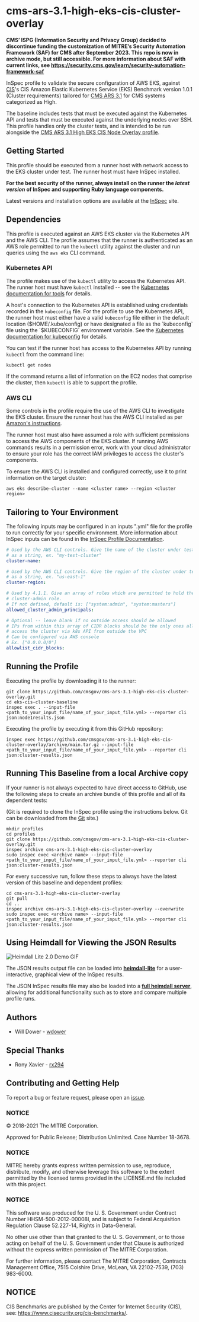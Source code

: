 # cms-ars-3.1-high-eks-cis-cluster-overlay
**CMS’ ISPG (Information Security and Privacy Group) decided to discontinue funding the customization of MITRE’s Security Automation Framework (SAF) for CMS after September 2023. This repo is now in archive mode, but still accessible. For more information about SAF with current links, see https://security.cms.gov/learn/security-automation-framework-saf**


InSpec profile to validate the secure configuration of AWS EKS, against [CIS](https://www.cisecurity.org/cis-benchmarks/)'s CIS Amazon Elastic Kubernetes Service (EKS) Benchmark version 1.0.1 (Cluster requirements) tailored for [CMS ARS 3.1](https://www.cms.gov/Research-Statistics-Data-and-Systems/CMS-Information-Technology/InformationSecurity/Info-Security-Library-Items/ARS-31-Publication.html) for CMS systems categorized as High.

The baseline includes tests that must be executed against the Kubernetes API and tests that must be executed against the underlying nodes over SSH. This profile handles only the cluster tests, and is intended to be run alongside the [CMS ARS 3.1 High EKS CIS Node Overlay profile](https://github.com/CMSgov/cms-ars-3.1-high-eks-cis-node-overlay).

## Getting Started

This profile should be executed from a runner host with network access to the EKS cluster under test. The runner host must have InSpec installed.

**For the best security of the runner, always install on the runner the _latest version_ of InSpec and supporting Ruby language components.**

Latest versions and installation options are available at the [InSpec](http://inspec.io/) site.

## Dependencies

This profile is executed against an AWS EKS cluster via the Kubernetes API and the AWS CLI. The profile assumes that the runner is authenticated as an AWS role permitted to run the `kubectl` utility against the cluster and run queries using the `aws eks` CLI command.

### Kubernetes API

The profile makes use of the `kubectl` utility to access the Kubernetes API. The runner host must have `kubectl` installed -- see the [Kubernetes documentation for tools](https://kubernetes.io/docs/tasks/tools/) for details.

A host's connection to the Kubernetes API is established using credentials recorded in the `kubeconfig` file. For the profile to use the Kubernetes API, the runner host must either have a valid `kubeconfig` file either in the default location ($HOME/.kube/config) or have designated a file as the `kubeconfig` file using the `$KUBECONFIG` environment variable. See the [Kubernetes documentation for kubeconfig](https://kubernetes.io/docs/concepts/configuration/organize-cluster-access-kubeconfig/) for details.

You can test if the runner host has access to the Kubernetes API by running `kubectl` from the command line:

```
kubectl get nodes
```

If the command returns a list of information on the EC2 nodes that comprise the cluster, then `kubectl` is able to support the profile.

### AWS CLI

Some controls in the profile require the use of the AWS CLI to investigate the EKS cluster. Ensure the runner host has the AWS CLI installed as per [Amazon's instructions](https://docs.aws.amazon.com/cli/latest/userguide/getting-started-install.html).

The runner host must also have assumed a role with sufficient permissions to access the AWS components of the EKS cluster. If running AWS commands results in a permission error, work with your cloud administrator to ensure your role has the correct IAM privileges to access the cluster's components.

To ensure the AWS CLI is installed and configured correctly, use it to print information on the target cluster:

```
aws eks describe-cluster --name <cluster name> --region <cluster region>
```

## Tailoring to Your Environment

The following inputs may be configured in an inputs ".yml" file for the profile to run correctly for your specific environment. More information about InSpec inputs can be found in the [InSpec Profile Documentation](https://www.inspec.io/docs/reference/profiles/).

```yaml
# Used by the AWS CLI controls. Give the name of the cluster under test
# as a string, ex. "my-test-cluster"
cluster-name:

# Used by the AWS CLI controls. Give the region of the cluster under test
# as a string, ex. "us-east-1"
cluster-region:

# Used by 4.1.1. Give an array of roles which are permitted to hold the
# cluster-admin role.
# If not defined, default is: ["system:admin", "system:masters"]
allowed_cluster_admin_principals:

# Optional -- leave blank if no outside access should be allowed
# IPs from within this array of CIDR blocks should be the only ones allowed to
# access the cluster via k8s API from outside the VPC
# Can be configured via AWS console
# Ex. ["0.0.0.0/0"]
allowlist_cidr_blocks:
```

## Running the Profile

Executing the profile by downloading it to the runner:

```
git clone https://github.com/cmsgov/cms-ars-3.1-high-eks-cis-cluster-overlay.git
cd eks-cis-cluster-baseline
inspec exec . --input-file <path_to_your_input_file/name_of_your_input_file.yml> --reporter cli json:node1results.json
```

Executing the profile by executing it from this GitHub repository:

```
inspec exec https://github.com/cmsgov/cms-ars-3.1-high-eks-cis-cluster-overlay/archive/main.tar.gz --input-file <path_to_your_input_file/name_of_your_input_file.yml> --reporter cli json:cluster-results.json
```

## Running This Baseline from a local Archive copy

If your runner is not always expected to have direct access to GitHub, use the following steps to create an archive bundle of this profile and all of its dependent tests:

(Git is required to clone the InSpec profile using the instructions below. Git can be downloaded from the [Git](https://git-scm.com/book/en/v2/Getting-Started-Installing-Git) site.)

```
mkdir profiles
cd profiles
git clone https://github.com/cmsgov/cms-ars-3.1-high-eks-cis-cluster-overlay.git
inspec archive cms-ars-3.1-high-eks-cis-cluster-overlay
sudo inspec exec <archive name> --input-file <path_to_your_input_file/name_of_your_input_file.yml> --reporter cli json:cluster-results.json
```

For every successive run, follow these steps to always have the latest version of this baseline and dependent profiles:

```
cd cms-ars-3.1-high-eks-cis-cluster-overlay
git pull
cd ..
inspec archive cms-ars-3.1-high-eks-cis-cluster-overlay --overwrite
sudo inspec exec <archive name> --input-file <path_to_your_input_file/name_of_your_input_file.yml> --reporter cli json:cluster-results.json
```

## Using Heimdall for Viewing the JSON Results

![Heimdall Lite 2.0 Demo GIF](https://github.com/mitre/heimdall2/blob/master/apps/frontend/public/heimdall-lite-2.0-demo-5fps.gif)

The JSON results output file can be loaded into **[heimdall-lite](https://heimdall-lite.mitre.org/)** for a user-interactive, graphical view of the InSpec results.

The JSON InSpec results file may also be loaded into a **[full heimdall server](https://github.com/mitre/heimdall)**, allowing for additional functionality such as to store and compare multiple profile runs.

## Authors

- Will Dower - [wdower](https://github.com/wdower)

## Special Thanks

- Rony Xavier - [rx294](https://github.com/rx294)

## Contributing and Getting Help

To report a bug or feature request, please open an [issue](https://github.com/cmsgov/cms-ars-3.1-high-eks-cis-cluster-overlay/issues/new).

### NOTICE

© 2018-2021 The MITRE Corporation.

Approved for Public Release; Distribution Unlimited. Case Number 18-3678.

### NOTICE

MITRE hereby grants express written permission to use, reproduce, distribute, modify, and otherwise leverage this software to the extent permitted by the licensed terms provided in the LICENSE.md file included with this project.

### NOTICE

This software was produced for the U. S. Government under Contract Number HHSM-500-2012-00008I, and is subject to Federal Acquisition Regulation Clause 52.227-14, Rights in Data-General.

No other use other than that granted to the U. S. Government, or to those acting on behalf of the U. S. Government under that Clause is authorized without the express written permission of The MITRE Corporation.

For further information, please contact The MITRE Corporation, Contracts Management Office, 7515 Colshire Drive, McLean, VA 22102-7539, (703) 983-6000.

## NOTICE

CIS Benchmarks are published by the Center for Internet Security (CIS), see: https://www.cisecurity.org/cis-benchmarks/.

